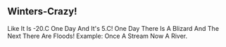 ## Winters-Crazy!
Like It Is -20.C One Day And It's 5.C!
One Day There Is A Blizard And The Next There Are Floods! Example: Once A Stream Now A River.
